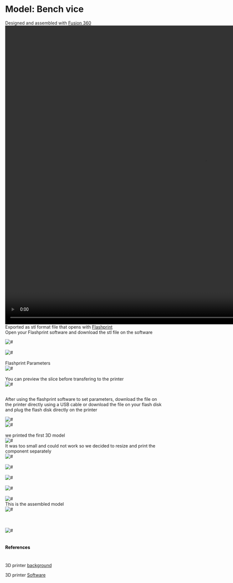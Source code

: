 <!-- Assessment/cadass.md -->


# Model: Bench vice
Designed and assembled with [Fusion 360](https://www.autodesk.com/products/fusion-360/free-trial)
<br>
 <video width="1280" height="960" controls>
  <source src="images/AutodeskFusion.mp4" id="video/AutodeskFusion.mp4"> loop autoplay muted</video>
<br>
Exported as stl format file that opens with [Flashprint](https://www.sz3dp.com/download-center?category=12)
<br>
Open your Flashprint software and download the stl file on the software
<br>
<div class="loader"><img src="images/fp1.png" alt="#" /></div>
<br>
<div class="loader"><img src="images/flashprint.png" alt="#" /></div>
<br>Flashprint Parameters

<div class="loader"><img src="images/flash.png" alt="#" /></div>
<br>You can preview the slice before transfering to the printer
<br>
<div class="loader"><img src="images/fp5.png" alt="#" /></div>

<br>After using the flashprint software to set parameters, download the file on the printer directly using a USB cable or download the file on your flash disk and plug the flash disk directly on the printer
<br>
<div class="loader"><img src="images/fp4.png" alt="#" /><br></div><div class="loader"><img src="images/fp6.jpg" alt="#" /></div>
<br>we printed the first 3D model
<br>
<div class="loader"><img src="images/1stmodel.jpg" alt="#" /></div>
It was too small and could not work so we decided to resize and print the component separately
<br>
<div class="loader"><img src="images/fp2.png" alt="#" /></div>
<br>
<div class="loader"><img src="images/base.jpg" alt="#" /></div>
<br>
<div class="loader"><img src="images/jaw.jpg" alt="#" /></div>
<br>
<div class="loader"><img src="images/screw.jpg" alt="#" /></div>
<br>
<div class="loader"><img src="images/3pieces.jpg" alt="#" /></div>
This is the assembled model
<br>
<div class="loader"><img src="images/assembled.jpg" alt="#" /></div>
<br>
<br><br>
<div class="loader"><img src="images/as.gif" alt="#" />
<br><br>
<h1 style="font-size:1.5vw"><span style="color:black">References</span></h1>
<br>

3D printer [background](https://www.nexmaker.com/doc/3_3dprinter/1.3Dprintingbackground.html)
<br>

3D printer [Software](https://www.flashforge.com/download-center)

